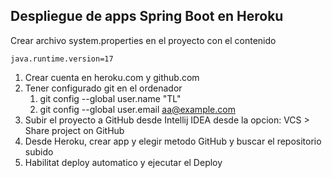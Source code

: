 ## Despliegue de apps Spring Boot en Heroku

Crear archivo system.properties en el proyecto con el contenido

```
java.runtime.version=17
```




1. Crear cuenta en heroku.com y github.com
2. Tener configurado git en el ordenador
   1. git config --global user.name "TL"
   2. git config --global user.email aa@example.com
3. Subir el proyecto a GitHub desde Intellij IDEA desde la opcion: VCS > Share project on GitHub
4. Desde Heroku, crear app y elegir metodo GitHub y buscar el repositorio subido
5. Habilitat deploy automatico y ejecutar el Deploy